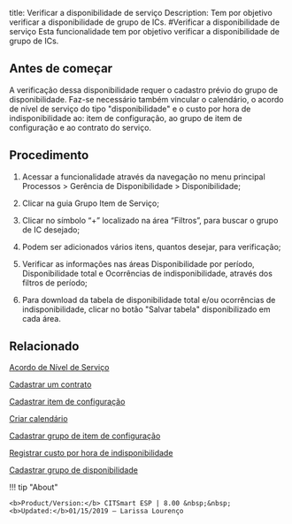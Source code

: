 title: Verificar a disponibilidade de serviço
Description: Tem por objetivo verificar a disponibilidade de grupo de ICs.
#Verificar a disponibilidade de serviço
Esta funcionalidade tem por objetivo verificar a disponibilidade de grupo de ICs.

Antes de começar
--------------------

A verificação dessa disponibilidade requer o cadastro prévio do grupo de
disponibilidade. Faz-se necessário também vincular o calendário, o acordo de
nível de serviço do tipo "disponibilidade" e o custo por hora de
indisponibilidade ao: item de configuração, ao grupo de item de configuração e
ao contrato do serviço.

Procedimento
----------------

1.  Acessar a funcionalidade através da navegação no menu principal Processos \>
    Gerência de Disponibilidade \> Disponibilidade;

2.  Clicar na guia Grupo Item de Serviço;

3.  Clicar no símbolo “+” localizado na área “Filtros”, para buscar o grupo de
    IC desejado;

4.  Podem ser adicionados vários itens, quantos desejar, para verificação;

5.  Verificar as informações nas áreas Disponibilidade por período,
    Disponibilidade total e Ocorrências de indisponibilidade, através dos
    filtros de período;

6.  Para download da tabela de disponibilidade total e/ou ocorrências de
    indisponibilidade, clicar no botão "Salvar tabela" disponibilizado em cada
    área.

Relacionado
----------------

[Acordo de Nível de Serviço](/en-pt/citsmart-esp-8/processes/service-level/use/service-level-agreement.html)

[Cadastrar um contrato](/en-pt/citsmart-esp-8/additional-features/contract-management/use/register-contract.html)

[Cadastrar item de configuração](/en-pt/citsmart-esp-8/processes/configuration/use/register-CI.html)

[Criar calendário](/en-pt/citsmart-esp-8/platform-administration/time/create-calendar.html)

[Cadastrar grupo de item de configuração](/en-us/citsmart-esp-8/processes/configuration/configuration/register-configuration-item-group.html)

[Registrar custo por hora de indisponibilidade](/en-us/citsmart-esp-8/processes/configuration/use/cost-per-hour-unavailability.html)

[Cadastrar grupo de disponibilidade](/en-us/citsmart-esp-8/processes/availability/configuration/register-availability-group.html)

!!! tip "About"

    <b>Product/Version:</b> CITSmart ESP | 8.00 &nbsp;&nbsp;
    <b>Updated:</b>01/15/2019 – Larissa Lourenço
